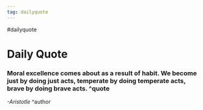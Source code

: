 ```yaml
---
tag: dailyquote
---
```


#dailyquote

# Daily Quote

### Moral excellence comes about as a result of habit. We become just by doing just acts, temperate by doing temperate acts, brave by doing brave acts. ^quote
*-Aristotle* ^author
